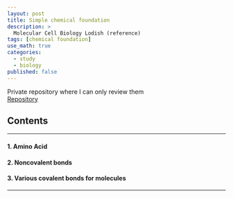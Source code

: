 ```yaml
---
layout: post
title: Simple chemical foundation
description: >
  Molecular Cell Biology Lodish (reference)
tags: [chemical foundation]
use_math: true
categories:
  - study
  - biology
published: false
---
```

Private repository where I can only review them<br>
[Repository](https://github.com/hyun-jin891/hidden-post-hyunjin891-github-blog/blob/master/_posts/study/biology/2022-06-24-simple-chemical-foundation.md)

## Contents
------
#### 1. Amino Acid
#### 2. Noncovalent bonds
#### 3. Various covalent bonds for molecules
-----
